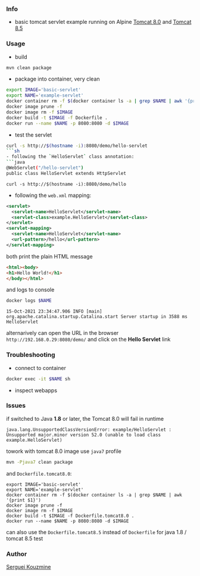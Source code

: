 ### Info

 * basic tomcat servlet example running on Alpine [Tomcat 8.0](https://hub.docker.com/layers/tomcat/library/tomcat/8.0-alpine/images/sha256-65e0ad209ec9ef5ab03fa7bff6f6e1374ce3d7cd7baad00e72162ede7505feb8?context=explore) and [Tomcat 8.5](https://hub.docker.com/layers/tomcat/library/tomcat/8.5-alpine/images/sha256-8b8b1eb786b54145731e1cd36e1de208d10defdbb0b707617c3e7ddb9d6d99c8?context=explore)

### Usage
*  build
```sh
mvn clean package
```
* package into container, very clean
```sh
export IMAGE='basic-servlet'
export NAME='example-servlet'
docker container rm -f $(docker container ls -a | grep $NAME | awk '{print $1}')
docker image prune -f
docker image rm -f $IMAGE
docker build -t $IMAGE -f Dockerfile .
docker run --name $NAME -p 8080:8080 -d $IMAGE
```

* test the servlet

```sh
curl -s http://$(hostname -i):8080/demo/hello-servlet
```sh
- following the `HelloServlet` class annotation:
```java
@WebServlet("/hello-servlet")
public class HelloServlet extends HttpServlet 
```

```
curl -s http://$(hostname -i):8080/demo/hello
```
- following the `web.xml` mapping:
```xml
<servlet>
  <servlet-name>HelloServlet</servlet-name>
  <servlet-class>example.HelloServlet</servlet-class>
</servlet>
<servlet-mapping>
  <servlet-name>HelloServlet</servlet-name>
  <url-pattern>/hello</url-pattern>
</servlet-mapping>
```
both print the plain HTML message
```html
<html><body>
<h1>Hello World!</h1>
</body></html>
```

and logs to console
```sh
docker logs $NAME
```
```text
15-Oct-2021 23:34:47.906 INFO [main] org.apache.catalina.startup.Catalina.start Server startup in 3588 ms
HelloServlet
```
alternarively can open the URL in the browser `http://192.168.0.29:8080/demo/` and click on the __Hello Servlet__ link


### Troubleshooting
* connect to container
```sh
docker exec -it $NAME sh
```
* inspect webapps

### Issues


if switched to Java __1.8__ or later, the Tomcat 8.0 will fail in runtime
```
java.lang.UnsupportedClassVersionError: example/HelloServlet : Unsupported major.minor version 52.0 (unable to load class example.HelloServlet)
```
towork with tomcat 8.0 image use `java7` profile
```sh
mvn -Pjava7 clean package
```
and `Dockerfile.tomcat8.0`:
```
export IMAGE='basic-servlet'
export NAME='example-servlet'
docker container rm -f $(docker container ls -a | grep $NAME | awk '{print $1}')
docker image prune -f
docker image rm -f $IMAGE
docker build -t $IMAGE -f Dockerfile.tomcat8.0 .
docker run --name $NAME -p 8080:8080 -d $IMAGE
```

can also use the `Dockerfile.tomcat8.5` instead of `Dockerfile` for java 1.8 / tomcat 8.5 test

### Author
[Serguei Kouzmine](kouzmine_serguei@yahoo.com)




